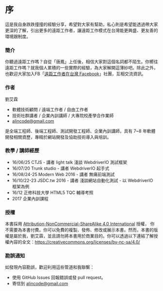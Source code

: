 # 序

這是我自身跌跌撞撞的經驗分享，希望對大家有幫助，私心則是希望能透過帶大家更深的了解，引出更多的遠距工作者，讓遠距工作模式在台灣能更興盛、更友善的環境跟制度。

### 簡介

你聽過遠距工作嗎？自從「唐鳳」上任後，相信大家對這個名詞都不陌生。你嚮往遠距工作嗎？就我個人累積的一些實際的經驗，為大家解開這薄紗吧。除此之外，也歡迎大家加入FB「[遠距工作者在台灣 Facebook](https://www.facebook.com/groups/1190343134374259/)」社團，互相交流資訊。

### 作者

劉艾霖

* 軟體技術顧問 / 遠端工作者 / 自由工作者
* 技術社群講者 / 企業內訓講師 / 大專院校產學合作業師
* alincode@gmail.com

是全端工程師、後端工程師、測試開發工程師、企業內訓講師，具有 7~8 年軟體開發相關資歷，專精於網站開發及協助技術導入與培訓。

### 教學 / 講師經歷

* 16/06/25 CTJS - 講者 light talk 淺談 WebdriverIO 測試框架
* 16/07/20 Trunk studio - 講者 WebdriverIO 起手式
* 16/08/24-25 Modern Web 2016 - 講者 無痛前端測試
* 16/10/22-23 JSDC.tw 2016 - 講者 淺談網站自動化測試 - 以 WebdriverIO 框架為例
* 16/12 正修科技大學 HTML5 TQC 輔導考照
* 2017 企業內訓課程

### 授權

本書採用 [Attribution-NonCommercial-ShareAlike 4.0 International](https://creativecommons.org/licenses/by-nc-sa/4.0/legalcode) 授權， 你不需要為本書付費。你可以免費的複製、發佈、修改或展示本書。然而，本書的版權是屬於我，劉艾霖，並且請勿將本書用於商業目的。你可以透過以下連結了解授權內容的全文：<https://creativecommons.org/licenses/by-nc-sa/4.0/>

### 勘誤通知

如發現內容勘誤，歡迎利用這些管道和我聯繫：

* 使用 GitHub Issues 回報錯誤或發 pull request。
* 寄信到 alincode@gmail.com
